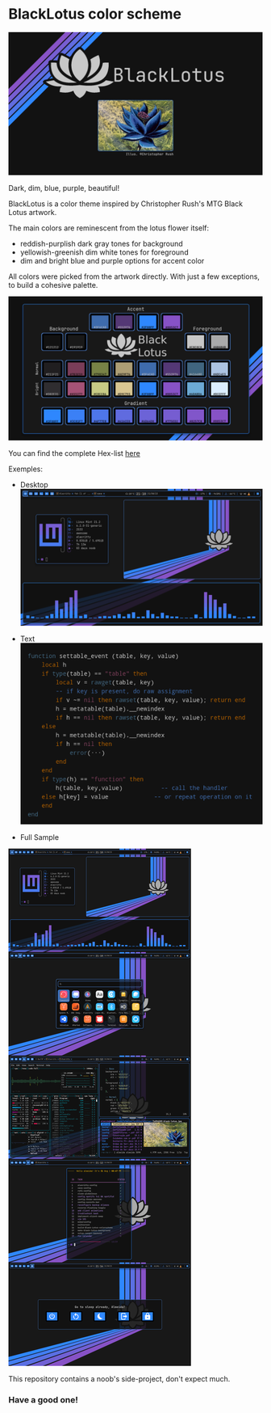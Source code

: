 # BlackLotus color scheme
![](./cover.png)

Dark, dim, blue, purple, beautiful!

BlackLotus is a color theme inspired by Christopher Rush's MTG Black Lotus artwork.

The main colors are reminescent from the lotus flower itself:
- reddish-purplish dark gray tones for background
-  yellowish-greenish dim white tones for foreground
-  dim and bright blue and purple options for accent color


All colors were picked from the artwork directly. With just a few exceptions, to build a cohesive palette. 

![](./palette.png)

You can find the complete Hex-list [here](https://github.com/PoisonIsBestType/BlackLotus/blob/main/hex-list.txt)

Exemples:

- Desktop
![](./desktop.png)


- Text
![](./text.png)

- Full Sample

![](./exemple.png)

This repository contains a noob's side-project, don't expect much.



### Have a good one!
